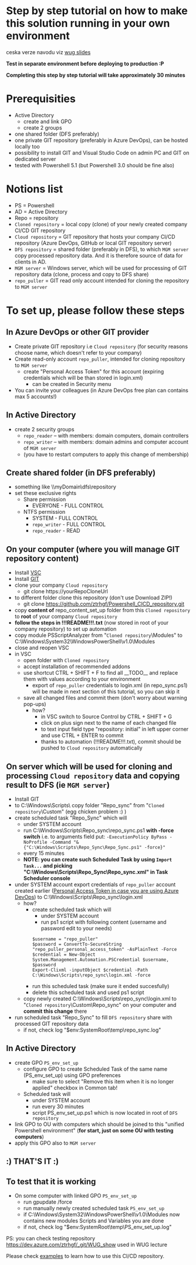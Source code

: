 # Step by step tutorial on how to make this solution running in your own environment

ceska verze navodu viz [wug slides](https://github.com/ztrhgf/Powershell_CICD_repository/blob/master/jak%20zprovoznit%20CICD%20Powershell%20repo.pptx)

**Test in separate environment before deploying to production :P**

**Completing this step by step tutorial will take approximately 30 minutes**

# Prerequisities
- Active Directory
  - create and link GPO
  - create 2 groups
- one shared folder (DFS preferably)
- one private GIT repository (preferably in Azure DevOps), can be hosted locally too 
- possibility to install GIT and Visual Studio Code on admin PC and GIT on dedicated server
- tested with Powershell 5.1 (but Powershell 3.0 should be fine also)

# Notions list
- PS = Powershell
- AD = Active Directory 
- Repo = repository
- `Cloned repository` = local copy (clone) of your newly created company CI/CD GIT repository
- `Cloud repository` = GIT repository that hosts your company CI/CD repository (Azure DevOps, GitHub or local GIT repository server)
- `DFS repository` = shared folder (preferably in DFS), to which `MGM server` copy processed repository data. And it is therefore source of data for clients in AD.
- `MGM server` = Windows server, which will be used for processing of GIT repository data (clone, process and copy to DFS share)
- `repo_puller` = GIT read only account intended for cloning the repository to `MGM server`


# To set up, please follow these steps 
## In Azure DevOps or other GIT provider
- Create private GIT repository i.e `Cloud repository` (for security reasons choose name, which doesn't refer to your company)
- Create read-only account `repo_puller`, intended for cloning repository to `MGM server`
  - create "Personal Access Token" for this account (expiring credentials which will be than stored in login.xml)
    - can be created in Security menu
- You can invite your colleagues (in Azure DevOps free plan can contains max 5 accounts!)

## In Active Directory
- create 2 security groups
  - `repo_reader` – with members: domain computers, domain controllers
  - `repo_writer` – with members: domain admins and computer account of `MGM server`
  - (you have to restart computers to apply this change of membership)

## Create shared folder (in DFS preferably)
- something like \\\\myDomain\dfs\repository
- set these exclusive rights
  - Share permission
    - EVERYONE - FULL CONTROL
  - NTFS permission
    - SYSTEM - FULL CONTROL
    - `repo_writer` - FULL CONTROL
    - `repo_reader` - READ
    
## On your computer (where you will manage GIT repository content)
- Install [VSC](https://code.visualstudio.com/download)
- Install [GIT](https://git-scm.com/download/win)
- clone your company `Cloud repository`
  - git clone https://yourRepoCloneUrl
- to different folder clone this repository (don't use Download ZIP!)
  - git clone https://github.com/ztrhgf/Powershell_CICD_repository.git
- copy **content of** repo_content_set_up folder from this `Cloned repository` to **root** of your company `Cloud repository`
- **follow the steps in !!!README!!!.txt** (now stored in root of your company repository) to set up automation
- copy module PSScriptAnalyzer from "`Cloned repository`\Modules" to C:\Windows\System32\WindowsPowerShell\v1.0\Modules
- close and reopen VSC
- in VSC
  - open folder with `Cloned repository`
  - accept installation of recommended addons
  - use shortcut CTRL + SHIFT + F to find all \_\_TODO__ and replace them with values according to your environment
    - export of `repo_puller` credentials to login.xml (in repo_sync.ps1) will be made in next section of this tutorial, so you can skip it
  - save all changed files and commit them (don't worry about warning pop-ups)
    - how?
      - in VSC switch to Source Control by CTRL + SHIFT + G
      - click on plus sign next to the name of each changed file
      - to text input field type "repository: initial" in left upper corner and use CTRL + ENTER to commit
      - thanks to automation (!!!README!!!.txt), commit should be pushed to `Cloud repository` automatically
    
## On server which will be used for cloning and processing `Cloud repository` data and copying result to DFS (ie `MGM server`)
- Install GIT
- to C:\Windows\Scripts\ copy folder "Repo_sync" from "`Cloned repository`\Custom\" (egg chicken problem :) )
- create scheduled task "Repo_Sync" which will
  - under SYSTEM account
  - run C:\Windows\Scripts\Repo_sync\repo_sync.ps1 **with -force switch** i.e. to arguments field put: `-ExecutionPolicy ByPass -NoProfile -Command "&{"C:\Windows\Scripts\Repo_Sync\Repo_Sync.ps1" -force}"`
  - every 15 minutes
  - **NOTE: you can create such Scheduled Task by using `Import Task...` and picking "C:\Windows\Scripts\Repo_Sync\Repo_sync.xml" in Task Scheduler console**
- under SYSTEM account export credentials of `repo_puller` account created earlier ([Personal Access Token in case you are using Azure DevOps](https://docs.microsoft.com/cs-cz/azure/devops/organizations/accounts/use-personal-access-tokens-to-authenticate?view=azure-devops&tabs=preview-page)) to C:\Windows\Scripts\Repo_sync\login.xml
  - how?
    - create scheduled task which will
      - under SYSTEM account
      - run ps1 script with following content (username and password edit to your needs)
      ```
      $username = "repo_puller"
      $password = ConvertTo-SecureString "repo_puller_personal_access_token" -AsPlainText -Force
      $credential = New-Object System.Management.Automation.PSCredential $username, $password
      Export-Clixml -inputObject $credential -Path C:\Windows\Scripts\repo_sync\login.xml -force
      ```
    - run this scheduled task (make sure it ended succesfully)
    - delete this scheduled task and used ps1 script
  - copy newly created C:\Windows\Scripts\repo_sync\login.xml to "`Cloned repository`\Custom\Repo_sync" on your computer and **commit this change** there
 - run scheduled task "Repo_Sync" to fill `DFS repository` share with processed GIT repository data
   - if not, check log "$env:SystemRoot\temp\repo_sync.log"

## In Active Directory
- create GPO `PS_env_set_up`
  - configure GPO to create Scheduled Task of the same name (PS_env_set_up) using GPO preferences
    - make sure to select "Remove this item when it is no longer applied" checkbox in Common tab!
  - Scheduled task will 
    - under SYSTEM account
    - run every 30 minutes
    - script PS_env_set_up.ps1 which is now located in root of `DFS repository`
- link GPO to OU with computers which should be joined to this "unified Powershell environment" (**for start, just on some OU with testing computers**)
- apply this GPO also to `MGM server`

## :) THAT'S IT :)

## To test that it is working 
- On some computer with linked GPO `PS_env_set_up` 
  - run gpupdate /force
  - run manually newly created scheduled task `PS_env_set_up`
  - if C:\Windows\System32\WindowsPowerShell\v1.0\Modules now contains new modules Scripts and Variables you are done
  - if not, check log "$env:SystemRoot\temp\PS_env_set_up.log"

PS: you can check testing repository https://dev.azure.com/ztrhgf/_git/WUG_show used in WUG lecture

Please check [examples](https://github.com/ztrhgf/Powershell_CICD_repository/blob/master/2.%20HOW%20TO%20USE%20-%20EXAMPLES.md) to learn how to use this CI/CD repository.

